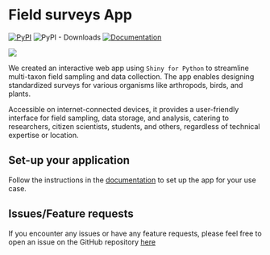 # Field surveys App

[![PyPI](https://img.shields.io/pypi/v/fieldsurveys.svg)](https://pypi.org/project/fieldsurveys/) ![PyPI - Downloads](https://img.shields.io/pypi/dm/fieldsurveys.svg) [![Documentation](https://img.shields.io/badge/docs-available-brightgreen.svg)](https://karangattu.github.io/fieldsurveys/)


![](https://mellifluous-kelpie-496610.netlify.app/fieldsurveys_app.png)


We created an interactive web app using `Shiny for Python` to streamline multi-taxon field sampling and data collection. The app enables designing standardized surveys for various organisms like arthropods, birds, and plants.

Accessible on internet-connected devices, it provides a user-friendly interface for field sampling, data storage, and analysis, catering to researchers, citizen scientists, students, and others, regardless of technical expertise or location.

## Set-up your application

Follow the instructions in the [documentation](https://karangattu.github.io/fieldsurveys/) to set up the app for your use case.


## Issues/Feature requests

If you encounter any issues or have any feature requests, please feel free to open an issue on the GitHub repository [here](https://github.com/karangattu/fieldsurveys/issues)